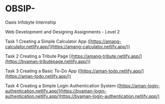 # OBSIP-
Oasis Infobyte Internship  

Web Development and Designing Assignments - Level 2

Task 1 Creating a Simple Calculator App ([https://amang-calculator.netlify.app/](https://amang-calculator.netlify.app/))

Task 2 Creating a Tribute Page [(https://amang-tribute.netlify.app/](https://byaman-tributepage.netlify.app/))

Task 3 Creating a Basic To-Do App ([https://aman-todo.netlify.app/](https://aman-todo.netlify.app/))

Task 4 Creating a Simple Login Authentication System ([https://aman-login-authentication.netlify.app/](https://byaman-login-authentication.netlify.app/)https://byaman-login-authentication.netlify.app/)
